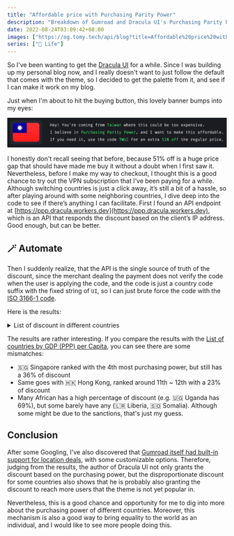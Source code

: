 ```yaml
---
title: "Affordable price with Purchasing Parity Power"
description: "Breakdown of Gumroad and Dracula UI's Purchasing Parity Power Discounting Logic"
date: 2022-08-24T03:09:42+08:00
images: ["https://og.tomy.tech/api/blog?title=Affordable%20price%20with%20Purchasing%20Parity%20Power"]
series: ["🍫 Life"]
---
```


So I've been wanting to get the [Dracula UI](https://draculatheme.com/ui) for a while. Since I was building up my personal blog now, and I really doesn't want to just follow the default that comes with the theme, so I decided to get the palette from it, and see if I can make it work on my blog.

Just when I'm about to hit the buying button, this lovely banner bumps into my eyes:

![Banner of PPP discount](banner.png)

I honestly don't recall seeing that before, because 51% off is a huge price gap that should have made me buy it without a doubt when I first saw it. Nevertheless, before I make my way to checkout, I thought this is a good chance to try out the VPN subscription that I’ve been paying for a while. Although switching countries is just a click away, it’s still a bit of a hassle, so after playing around with some neighboring countries, I dive deep into the code to see if there’s anything I can facilitate. First I found an API endpoint at [https://ppp.dracula.workers.dev](https://ppp.dracula.workers.dev), which is an API that responds the discount based on the client’s IP address. Good enough, but can be better.

## 🪄 Automate

Then I suddenly realize, that the API is the single source of truth of the discount, since the merchant dealing the payment does not verify the code when the user is applying the code, and the code is just a country code suffix with the fixed string of `UI`, so I can just brute force the code with the [ISO 3166-1 code](https://en.wikipedia.org/wiki/ISO_3166-1).

Here is the results:

<details>
<summary>List of discount in different countries</summary>

| Country                                                 | ISO 3166-1 | Discount |
| ------------------------------------------------------- | ---------- | -------- |
| 🇮🇩 Indonesia                                            | ID         | 69%      |
| 🇺🇬 Uganda                                               | UG         | 69%      |
| 🇦🇫 Afghanistan                                          | AF         | 68%      |
| 🇩🇿 Algeria                                              | DZ         | 68%      |
| 🇦🇿 Azerbaijan                                           | AZ         | 68%      |
| 🇱🇾 Libya                                                | LY         | 68%      |
| 🇸🇸 South Sudan                                          | SS         | 68%      |
| 🇸🇷 Suriname                                             | SR         | 68%      |
| 🇦🇴 Angola                                               | AO         | 67%      |
| 🇧🇾 Belarus                                              | BY         | 67%      |
| 🇪🇬 Egypt                                                | EG         | 67%      |
| 🇮🇶 Iraq                                                 | IQ         | 67%      |
| 🇰🇬 Kyrgyzstan                                           | KG         | 67%      |
| 🇲🇲 Myanmar                                              | MM         | 67%      |
| 🇵🇰 Pakistan                                             | PK         | 67%      |
| 🇱🇰 Sri Lanka                                            | LK         | 67%      |
| 🇹🇿 Tanzania, United Republic of                         | TZ         | 66%      |
| 🇻🇳 Viet Nam                                             | VN         | 66%      |
| 🇰🇭 Cambodia                                             | KH         | 65%      |
| 🇬🇲 Gambia                                               | GM         | 65%      |
| 🇲🇬 Madagascar                                           | MG         | 65%      |
| 🇲🇷 Mauritania                                           | MR         | 65%      |
| 🇳🇮 Nicaragua                                            | NI         | 65%      |
| 🇦🇷 Argentina                                            | AR         | 64%      |
| 🇰🇿 Kazakhstan                                           | KZ         | 64%      |
| 🇲🇾 Malaysia                                             | MY         | 64%      |
| 🇲🇳 Mongolia                                             | MN         | 64%      |
| 🇸🇨 Seychelles                                           | SC         | 64%      |
| 🇹🇯 Tajikistan                                           | TJ         | 64%      |
| 🇹🇷 Türkiye                                              | TR         | 64%      |
| 🇺🇦 Ukraine                                              | UA         | 64%      |
| 🇺🇿 Uzbekistan                                           | UZ         | 64%      |
| 🇧🇹 Bhutan                                               | BT         | 63%      |
| 🇩🇴 Dominican Republic                                   | DO         | 63%      |
| 🇸🇿 Eswatini                                             | SZ         | 63%      |
| 🇪🇹 Ethiopia                                             | ET         | 63%      |
| 🇬🇪 Georgia                                              | GE         | 63%      |
| 🇬🇭 Ghana                                                | GH         | 63%      |
| 🇮🇳 India                                                | IN         | 63%      |
| 🇱🇦 Lao People's Democratic Republic                     | LA         | 63%      |
| 🇲🇼 Malawi                                               | MW         | 63%      |
| 🇲🇿 Mozambique                                           | MZ         | 63%      |
| 🇳🇵 Nepal                                                | NP         | 63%      |
| 🇳🇬 Nigeria                                              | NG         | 63%      |
| 🇷🇼 Rwanda                                               | RW         | 63%      |
| 🇸🇱 Sierra Leone                                         | SL         | 63%      |
| 🇸🇩 Sudan                                                | SD         | 63%      |
| 🇹🇳 Tunisia                                              | TN         | 63%      |
| 🇿🇼 Zimbabwe                                             | ZW         | 63%      |
| 🇧🇫 Burkina Faso                                         | BF         | 62%      |
| 🇹🇩 Chad                                                 | TD         | 62%      |
| 🇴🇲 Oman                                                 | OM         | 62%      |
| 🇵🇾 Paraguay                                             | PY         | 62%      |
| 🇷🇺 Russian Federation                                   | RU         | 62%      |
| 🇿🇲 Zambia                                               | ZM         | 62%      |
| 🇧🇯 Benin                                                | BJ         | 61%      |
| 🇬🇳 Guinea                                               | GN         | 61%      |
| 🇱🇸 Lesotho                                              | LS         | 61%      |
| 🇵🇭 Philippines                                          | PH         | 61%      |
| 🇸🇦 Saudi Arabia                                         | SA         | 61%      |
| 🇦🇲 Armenia                                              | AM         | 60%      |
| 🇧🇩 Bangladesh                                           | BD         | 60%      |
| 🇲🇱 Mali                                                 | ML         | 60%      |
| 🇲🇦 Morocco                                              | MA         | 60%      |
| 🇲🇰 North Macedonia                                      | MK         | 60%      |
| 🇹🇬 Togo                                                 | TG         | 60%      |
| 🇧🇳 Brunei Darussalam                                    | BN         | 59%      |
| 🇨🇲 Cameroon                                             | CM         | 59%      |
| 🇨🇬 Congo                                                | CG         | 59%      |
| 🇨🇮 Côte d'Ivoire                                        | CI         | 59%      |
| 🇳🇪 Niger                                                | NE         | 59%      |
| 🇹🇭 Thailand                                             | TH         | 59%      |
| 🇧🇬 Bulgaria                                             | BG         | 58%      |
| 🇲🇺 Mauritius                                            | MU         | 58%      |
| 🇸🇳 Senegal                                              | SN         | 58%      |
| 🇦🇱 Albania                                              | AL         | 57%      |
| 🇧🇦 Bosnia and Herzegovina                               | BA         | 57%      |
| 🇰🇼 Kuwait                                               | KW         | 57%      |
| 🇿🇦 South Africa                                         | ZA         | 57%      |
| 🇹🇲 Turkmenistan                                         | TM         | 57%      |
| 🇧🇼 Botswana                                             | BW         | 56%      |
| 🇧🇮 Burundi                                              | BI         | 56%      |
| 🇨🇴 Colombia                                             | CO         | 56%      |
| 🇷🇸 Serbia                                               | RS         | 56%      |
| 🇬🇦 Gabon                                                | GA         | 55%      |
| 🇵🇪 Peru                                                 | PE         | 55%      |
| 🇬🇶 Equatorial Guinea                                    | GQ         | 54%      |
| 🇬🇼 Guinea-Bissau                                        | GW         | 54%      |
| 🇯🇴 Jordan                                               | JO         | 54%      |
| 🇲🇩 Moldova, Republic of                                 | MD         | 54%      |
| 🇹🇱 Timor-Leste                                          | TL         | 54%      |
| 🇧🇷 Brazil                                               | BR         | 53%      |
| 🇭🇺 Hungary                                              | HU         | 53%      |
| 🇲🇽 Mexico                                               | MX         | 53%      |
| 🇲🇪 Montenegro                                           | ME         | 53%      |
| 🇳🇦 Namibia                                              | NA         | 53%      |
| 🇵🇱 Poland                                               | PL         | 53%      |
| 🇸🇻 El Salvador                                          | SV         | 52%      |
| 🇮🇷 Iran (Islamic Republic of)                           | IR         | 52%      |
| 🇷🇴 Romania                                              | RO         | 52%      |
| 🇹🇼 Taiwan, Province of China                            | TW         | 51%      |
| 🇹🇹 Trinidad and Tobago                                  | TT         | 51%      |
| 🇧🇴 Bolivia (Plurinational State of)                     | BO         | 50%      |
| 🇨🇻 Cabo Verde                                           | CV         | 50%      |
| 🇭🇳 Honduras                                             | HN         | 50%      |
| 🇰🇪 Kenya                                                | KE         | 50%      |
| 🇧🇭 Bahrain                                              | BH         | 49%      |
| 🇬🇾 Guyana                                               | GY         | 49%      |
| 🇪🇨 Ecuador                                              | EC         | 48%      |
| 🇭🇹 Haiti                                                | HT         | 48%      |
| 🇶🇦 Qatar                                                | QA         | 48%      |
| 🇨🇳 China                                                | CN         | 46%      |
| 🇰🇲 Comoros                                              | KM         | 46%      |
| 🇯🇲 Jamaica                                              | JM         | 46%      |
| 🇩🇯 Djibouti                                             | DJ         | 45%      |
| 🇬🇹 Guatemala                                            | GT         | 45%      |
| 🇧🇿 Belize                                               | BZ         | 44%      |
| 🇨🇱 Chile                                                | CL         | 44%      |
| 🇨🇩 Congo, Democratic Republic of the                    | CD         | 44%      |
| 🇭🇷 Croatia                                              | HR         | 43%      |
| 🇱🇹 Lithuania                                            | LT         | 43%      |
| 🇸🇰 Slovakia                                             | SK         | 42%      |
| 🇺🇾 Uruguay                                              | UY         | 41%      |
| 🇫🇯 Fiji                                                 | FJ         | 40%      |
| 🇰🇳 Saint Kitts and Nevis                                | KN         | 40%      |
| 🇵🇦 Panama                                               | PA         | 39%      |
| 🇦🇪 United Arab Emirates                                 | AE         | 39%      |
| 🇨🇿 Czechia                                              | CZ         | 38%      |
| 🇦🇬 Antigua and Barbuda                                  | AG         | 37%      |
| 🇨🇫 Central African Republic                             | CF         | 37%      |
| 🇱🇻 Latvia                                               | LV         | 37%      |
| 🇱🇧 Lebanon                                              | LB         | 37%      |
| 🇻🇨 Saint Vincent and the Grenadines                     | VC         | 37%      |
| 🇦🇼 Aruba                                                | AW         | 36%      |
| 🇵🇬 Papua New Guinea                                     | PG         | 36%      |
| 🇸🇬 Singapore                                            | SG         | 36%      |
| 🇨🇷 Costa Rica                                           | CR         | 34%      |
| 🇲🇻 Maldives                                             | MV         | 33%      |
| 🇸🇹 Sao Tome and Principe                                | ST         | 33%      |
| 🇬🇩 Grenada                                              | GD         | 32%      |
| 🇩🇲 Dominica                                             | DM         | 30%      |
| 🇲🇴 Macao                                                | MO         | 30%      |
| 🇪🇪 Estonia                                              | EE         | 29%      |
| 🇲🇹 Malta                                                | MT         | 29%      |
| 🇬🇷 Greece                                               | GR         | 28%      |
| 🇨🇾 Cyprus                                               | CY         | 27%      |
| 🇳🇷 Nauru                                                | NR         | 27%      |
| 🇸🇮 Slovenia                                             | SI         | 27%      |
| 🇪🇷 Eritrea                                              | ER         | 26%      |
| 🇱🇨 Saint Lucia                                          | LC         | 26%      |
| 🇵🇹 Portugal                                             | PT         | 25%      |
| 🇰🇷 Korea, Republic of                                   | KR         | 24%      |
| 🇹🇴 Tonga                                                | TO         | 24%      |
| 🇭🇰 Hong Kong                                            | HK         | 23%      |
| 🇵🇷 Puerto Rico                                          | PR         | 21%      |
| 🇼🇸 Samoa                                                | WS         | 21%      |
| 🇪🇸 Spain                                                | ES         | 21%      |
| 🇰🇮 Kiribati                                             | KI         | 18%      |
| 🇸🇲 San Marino                                           | SM         | 17%      |
| 🇮🇹 Italy                                                | IT         | 12%      |
| 🇦🇽 Åland Islands                                        | AX         | 0%       |
| 🇦🇸 American Samoa                                       | AS         | 0%       |
| 🇦🇩 Andorra                                              | AD         | 0%       |
| 🇦🇮 Anguilla                                             | AI         | 0%       |
| 🇦🇶 Antarctica                                           | AQ         | 0%       |
| 🇦🇺 Australia                                            | AU         | 0%       |
| 🇦🇹 Austria                                              | AT         | 0%       |
| 🇧🇸 Bahamas                                              | BS         | 0%       |
| 🇧🇧 Barbados                                             | BB         | 0%       |
| 🇧🇪 Belgium                                              | BE         | 0%       |
| 🇧🇲 Bermuda                                              | BM         | 0%       |
| Bonaire, Sint Eustatius and Saba                        | BQ         | 0%       |
| 🇧🇻 Bouvet Island                                        | BV         | 0%       |
| 🇮🇴 British Indian Ocean Territory                       | IO         | 0%       |
| 🇨🇦 Canada                                               | CA         | 0%       |
| 🇰🇾 Cayman Islands                                       | KY         | 0%       |
| 🇨🇽 Christmas Island                                     | CX         | 0%       |
| 🇨🇨 Cocos (Keeling) Islands                              | CC         | 0%       |
| 🇨🇰 Cook Islands                                         | CK         | 0%       |
| 🇨🇺 Cuba                                                 | CU         | 0%       |
| 🇨🇼 Curaçao                                              | CW         | 0%       |
| 🇩🇰 Denmark                                              | DK         | 0%       |
| 🇫🇰 Falkland Islands (Malvinas)                          | FK         | 0%       |
| 🇫🇴 Faroe Islands                                        | FO         | 0%       |
| 🇫🇮 Finland                                              | FI         | 0%       |
| 🇫🇷 France                                               | FR         | 0%       |
| 🇬🇫 French Guiana                                        | GF         | 0%       |
| 🇵🇫 French Polynesia                                     | PF         | 0%       |
| 🇹🇫 French Southern Territories                          | TF         | 0%       |
| 🇩🇪 Germany                                              | DE         | 0%       |
| 🇬🇮 Gibraltar                                            | GI         | 0%       |
| 🇬🇱 Greenland                                            | GL         | 0%       |
| 🇬🇵 Guadeloupe                                           | GP         | 0%       |
| 🇬🇺 Guam                                                 | GU         | 0%       |
| 🇬🇬 Guernsey                                             | GG         | 0%       |
| 🇭🇲 Heard Island and McDonald Islands                    | HM         | 0%       |
| Holy See                                                | VA         | 0%       |
| 🇮🇸 Iceland                                              | IS         | 0%       |
| 🇮🇪 Ireland                                              | IE         | 0%       |
| 🇮🇲 Isle of Man                                          | IM         | 0%       |
| 🇮🇱 Israel                                               | IL         | 0%       |
| 🇯🇵 Japan                                                | JP         | 0%       |
| 🇯🇪 Jersey                                               | JE         | 0%       |
| 🇰🇵 Korea (Democratic People's Republic of)              | KP         | 0%       |
| 🇱🇷 Liberia                                              | LR         | 0%       |
| 🇱🇮 Liechtenstein                                        | LI         | 0%       |
| 🇱🇺 Luxembourg                                           | LU         | 0%       |
| 🇲🇭 Marshall Islands                                     | MH         | 0%       |
| 🇲🇶 Martinique                                           | MQ         | 0%       |
| 🇾🇹 Mayotte                                              | YT         | 0%       |
| 🇫🇲 Micronesia (Federated States of)                     | FM         | 0%       |
| 🇲🇨 Monaco                                               | MC         | 0%       |
| 🇲🇸 Montserrat                                           | MS         | 0%       |
| 🇳🇱 Netherlands                                          | NL         | 0%       |
| 🇳🇨 New Caledonia                                        | NC         | 0%       |
| 🇳🇿 New Zealand                                          | NZ         | 0%       |
| 🇳🇺 Niue                                                 | NU         | 0%       |
| 🇳🇫 Norfolk Island                                       | NF         | 0%       |
| 🇲🇵 Northern Mariana Islands                             | MP         | 0%       |
| 🇳🇴 Norway                                               | NO         | 0%       |
| 🇵🇼 Palau                                                | PW         | 0%       |
| 🇵🇸 Palestine, State of                                  | PS         | 0%       |
| 🇵🇳 Pitcairn                                             | PN         | 0%       |
| 🇷🇪 Réunion                                              | RE         | 0%       |
| 🇧🇱 Saint Barthélemy                                     | BL         | 0%       |
| 🇸🇭 Saint Helena, Ascension and Tristan da Cunha         | SH         | 0%       |
| 🇲🇫 Saint Martin (French part)                           | MF         | 0%       |
| 🇵🇲 Saint Pierre and Miquelon                            | PM         | 0%       |
| 🇸🇽 Sint Maarten (Dutch part)                            | SX         | 0%       |
| 🇸🇧 Solomon Islands                                      | SB         | 0%       |
| 🇸🇴 Somalia                                              | SO         | 0%       |
| 🇬🇸 South Georgia and the South Sandwich Islands         | GS         | 0%       |
| 🇸🇯 Svalbard and Jan Mayen                               | SJ         | 0%       |
| 🇸🇪 Sweden                                               | SE         | 0%       |
| 🇨🇭 Switzerland                                          | CH         | 0%       |
| 🇸🇾 Syrian Arab Republic                                 | SY         | 0%       |
| 🇹🇰 Tokelau                                              | TK         | 0%       |
| 🇹🇨 Turks and Caicos Islands                             | TC         | 0%       |
| 🇹🇻 Tuvalu                                               | TV         | 0%       |
| 🇬🇧 United Kingdom of Great Britain and Northern Ireland | GB         | 0%       |
| 🇺🇲 United States Minor Outlying Islands                 | UM         | 0%       |
| 🇺🇸 United States of America                             | US         | 0%       |
| 🇻🇺 Vanuatu                                              | VU         | 0%       |
| 🇻🇪 Venezuela (Bolivarian Republic of)                   | VE         | 0%       |
| 🇻🇬 Virgin Islands (British)                             | VG         | 0%       |
| 🇻🇮 Virgin Islands (U.S.)                                | VI         | 0%       |
| 🇼🇫 Wallis and Futuna                                    | WF         | 0%       |
| 🇪🇭 Western Sahara                                       | EH         | 0%       |
| 🇾🇪 Yemen                                                | YE         | 0%       |

</details>

The results are rather interesting. If you compare the results with the [List of countries by GDP (PPP) per Capita](https://en.wikipedia.org/wiki/List_of_countries_by_GDP_(PPP)_per_capita), you can see there are some mismatches:

- 🇸🇬 Singapore ranked with the 4th most purchasing power, but still has a 36% of discount
- Same goes with 🇭🇰 Hong Kong, ranked around 11th ~ 12th with a 23% of discount
- Many African has a high percentage of discount (e.g. 🇺🇬 Uganda has 69%), but some barely have any (🇱🇷 Liberia, 🇸🇴 Somalia). Although some might be due to the sanctions, that's just my guess.

## Conclusion

After some Googling, I've also discovered that [Gumroad itself had built-in support for location deals](https://help.gumroad.com/article/315-dynamic-discounts-with-parity-deals), with some customizable options. Therefore, judging from the results, the author of Dracula UI not only grants the discount based on the purchasing power, but the disproportionate discount for some countries also shows that he is probably also granting the discount to reach more users that the theme is not yet popular in.

Nevertheless, this is a good chance and opportunity for me to dig into more about the purchasing power of different countries. Moreover, this mechanism is also a good way to bring equality to the world as an individual, and I would like to see more people doing this.
